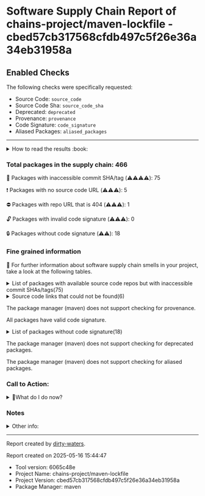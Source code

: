 
# Software Supply Chain Report of chains-project/maven-lockfile - cbed57cb317568cfdb497c5f26e36a34eb31958a

## Enabled Checks
The following checks were specifically requested:

- Source Code: `source_code`
- Source Code Sha: `source_code_sha`
- Deprecated: `deprecated`
- Provenance: `provenance`
- Code Signature: `code_signature`
- Aliased Packages: `aliased_packages`

---


<details>
    <summary>How to read the results :book: </summary>
    
 Dirty-waters has analyzed your project dependencies and found different categories for each of them:

    
 - ⚠️⚠️⚠️⚠️ : critical severity 

    
 - ⚠️⚠️⚠️ : high severity 

    
 - ⚠️⚠️: medium severity 

    
 - ⚠️: low severity 

</details>
        

 ### Total packages in the supply chain: 466


:wrench: Packages with inaccessible commit SHA/tag (⚠️⚠️⚠️⚠️): 75

:heavy_exclamation_mark: Packages with no source code URL (⚠️⚠️⚠️): 5

:no_entry: Packages with repo URL that is 404 (⚠️⚠️⚠️): 1

:unlock: Packages with invalid code signature (⚠️⚠️⚠️): 0

:lock: Packages without code signature (⚠️⚠️): 18


### Fine grained information

:dolphin: For further information about software supply chain smells in your project, take a look at the following tables.

<details>
<summary>List of packages with available source code repos but with inaccessible commit SHAs/tags(75)</summary>
    


| package_name                                                                  | sha_exists   | tag_version                                 | is_sha   | sha   | tag_url   | message                                                             |   status_code_for_sha | parent                                                            | command           |
|:------------------------------------------------------------------------------|:-------------|:--------------------------------------------|:---------|:------|:----------|:--------------------------------------------------------------------|----------------------:|:------------------------------------------------------------------|:------------------|
| `commons-codec:commons-codec@1.17.1`                                          | False        | `1.17.1`                                    | False    |       |           | Tag 1.17.1 not found in the repo                                    |                   404 | `org.cyclonedx:cyclonedx-maven-plugin@2.9.1`                      | `resolve-plugins` |
| `commons-io:commons-io@2.18.0`                                                | False        | `2.18.0`                                    | False    |       |           | Tag 2.18.0 not found in the repo                                    |                   404 | `org.codehaus.gmavenplus:gmavenplus-plugin@4.2.0`                 | `resolve-plugins` |
| `org.eclipse.sisu:org.eclipse.sisu.plexus@0.9.0.M3`                           | False        | `0.9.0.M3`                                  | False    |       |           | Tag 0.9.0.M3 not found in the repo                                  |                   404 | `io.quarkus:quarkus-bootstrap-maven-resolver@3.22.1`              | `tree`            |
| `org.eclipse.sisu:org.eclipse.sisu.inject@0.9.0.M3`                           | False        | `0.9.0.M3`                                  | False    |       |           | Tag 0.9.0.M3 not found in the repo                                  |                   404 | `io.quarkus:quarkus-junit5@3.22.1`                                | `tree`            |
| `org.apache.maven.doxia:doxia-decoration-model@1.11.1`                        | False        | `1.11.1`                                    | False    |       |           | Tag 1.11.1 not found in the repo                                    |                   404 | `org.apache.maven.plugins:maven-artifact-plugin@3.6.0`            | `resolve-plugins` |
| `org.apache.commons:commons-lang3@3.8.1`                                      | False        | `3.8.1`                                     | False    |       |           | Tag 3.8.1 not found in the repo                                     |                   404 | `org.apache.maven.plugins:maven-artifact-plugin@3.6.0`            | `resolve-plugins` |
| `org.apache.httpcomponents:httpclient@4.5.13`                                 | False        | `4.5.13`                                    | False    |       |           | Tag 4.5.13 not found in the repo                                    |                   404 | `org.apache.maven.plugins:maven-artifact-plugin@3.6.0`            | `resolve-plugins` |
| `org.apache.httpcomponents:httpcore@4.4.14`                                   | False        | `4.4.14`                                    | False    |       |           | Tag 4.4.14 not found in the repo                                    |                   404 | `org.apache.maven.plugins:maven-artifact-plugin@3.6.0`            | `resolve-plugins` |
| `org.apache.maven.doxia:doxia-site-renderer@1.11.1`                           | False        | `1.11.1`                                    | False    |       |           | Tag 1.11.1 not found in the repo                                    |                   404 | `org.apache.maven.plugins:maven-artifact-plugin@3.6.0`            | `resolve-plugins` |
| `org.apache.maven.doxia:doxia-skin-model@1.11.1`                              | False        | `1.11.1`                                    | False    |       |           | Tag 1.11.1 not found in the repo                                    |                   404 | `org.apache.maven.plugins:maven-artifact-plugin@3.6.0`            | `resolve-plugins` |
| `commons-io:commons-io@2.16.1`                                                | False        | `2.16.1`                                    | False    |       |           | Tag 2.16.1 not found in the repo                                    |                   404 | `org.apache.maven.plugins:maven-enforcer-plugin@3.5.0`            | `resolve-plugins` |
| `org.apache.commons:commons-collections4@4.4`                                 | False        | `4.4`                                       | False    |       |           | Tag 4.4 not found in the repo                                       |                   404 | `io.quarkus.platform:quarkus-maven-plugin@3.22.1`                 | `resolve-plugins` |
| `org.apache.commons:commons-lang3@3.17.0`                                     | False        | `3.17.0`                                    | False    |       |           | Tag 3.17.0 not found in the repo                                    |                   404 | `org.kohsuke:github-api@1.326`                                    | `tree`            |
| `commons-codec:commons-codec@1.18.0`                                          | False        | `1.18.0`                                    | False    |       |           | Tag 1.18.0 not found in the repo                                    |                   404 | `io.smallrye.beanbag:smallrye-beanbag-maven@1.5.2`                | `tree`            |
| `org.apache.httpcomponents:httpclient@4.5.14`                                 | False        | `4.5.14`                                    | False    |       |           | Tag 4.5.14 not found in the repo                                    |                   404 | `io.smallrye.beanbag:smallrye-beanbag-maven@1.5.2`                | `tree`            |
| `org.apache.httpcomponents:httpcore@4.4.16`                                   | False        | `4.4.16`                                    | False    |       |           | Tag 4.4.16 not found in the repo                                    |                   404 | `io.smallrye.beanbag:smallrye-beanbag-maven@1.5.2`                | `tree`            |
| `com.google.guava:guava@33.4.8-jre`                                           | False        | `33.4.8-jre`                                | False    |       |           | Tag 33.4.8-jre not found in the repo                                |                   404 | `org.apache.maven:maven-embedder@3.9.9`                           | `tree`            |
| `commons-cli:commons-cli@1.8.0`                                               | False        | `1.8.0`                                     | False    |       |           | Tag 1.8.0 not found in the repo                                     |                   404 | `org.apache.maven:maven-embedder@3.9.9`                           | `tree`            |
| `org.aesh:aesh@2.8.2`                                                         | False        | `2.8.2`                                     | False    |       |           | Tag 2.8.2 not found in the repo                                     |                   404 | `io.quarkus:quarkus-core-deployment@3.22.1`                       | `tree`            |
| `io.github.crac:org-crac@0.1.3`                                               | False        | `0.1.3`                                     | False    |       |           | Tag 0.1.3 not found in the repo                                     |                   404 | `io.quarkus:quarkus-bootstrap-runner@3.22.1`                      | `tree`            |
| `org.junit.platform:junit-platform-launcher@1.12.2`                           | False        | `1.12.2`                                    | False    |       |           | Tag 1.12.2 not found in the repo                                    |                   404 | `io.quarkus:quarkus-core-deployment@3.22.1`                       | `tree`            |
| `org.junit.platform:junit-platform-engine@1.12.2`                             | False        | `1.12.2`                                    | False    |       |           | Tag 1.12.2 not found in the repo                                    |                   404 | `org.junit.jupiter:junit-jupiter-engine@5.12.2`                   | `tree`            |
| `org.junit.platform:junit-platform-commons@1.12.2`                            | False        | `1.12.2`                                    | False    |       |           | Tag 1.12.2 not found in the repo                                    |                   404 | `org.junit.jupiter:junit-jupiter-api@5.12.2`                      | `tree`            |
| `commons-io:commons-io@2.19.0`                                                | False        | `2.19.0`                                    | False    |       |           | Tag 2.19.0 not found in the repo                                    |                   404 | `io.quarkus:quarkus-test-common@3.22.1`                           | `tree`            |
| `org.apache.commons:commons-compress@1.27.1`                                  | False        | `1.27.1`                                    | False    |       |           | Tag 1.27.1 not found in the repo                                    |                   404 | `io.quarkus.platform:quarkus-maven-plugin@3.22.1`                 | `resolve-plugins` |
| `org.jdom:jdom2@2.0.6.1`                                                      | False        | `2.0.6.1`                                   | False    |       |           | Tag 2.0.6.1 not found in the repo                                   |                   404 | `io.quarkus.platform:quarkus-maven-plugin@3.22.1`                 | `resolve-plugins` |
| `jakarta.el:jakarta.el-api@5.0.1`                                             | False        | `5.0.1`                                     | False    |       |           | Tag 5.0.1 not found in the repo                                     |                   404 | `jakarta.enterprise:jakarta.enterprise.cdi-api@4.1.0`             | `tree`            |
| `jakarta.interceptor:jakarta.interceptor-api@2.2.0`                           | False        | `2.2.0`                                     | False    |       |           | Tag 2.2.0 not found in the repo                                     |                   404 | `jakarta.enterprise:jakarta.enterprise.cdi-api@4.1.0`             | `tree`            |
| `jakarta.json:jakarta.json-api@2.1.3`                                         | False        | `2.1.3`                                     | False    |       |           | Tag 2.1.3 not found in the repo                                     |                   404 | `io.smallrye:smallrye-graphql-client-implementation-vertx@2.13.0` | `tree`            |
| `org.twdata.maven:mojo-executor@2.4.0`                                        | False        | `2.4.0`                                     | False    |       |           | Tag 2.4.0 not found in the repo                                     |                   404 | `io.quarkus.platform:quarkus-maven-plugin@3.22.1`                 | `resolve-plugins` |
| `org.jboss.slf4j:slf4j-jboss-logmanager@2.0.0.Final`                          | False        | `2.0.0.Final`                               | False    |       |           | Tag 2.0.0.Final not found in the repo                               |                   404 | `io.quarkus:quarkus-core@3.22.1`                                  | `tree`            |
| `org.apache.commons:commons-compress@1.26.2`                                  | False        | `1.26.2`                                    | False    |       |           | Tag 1.26.2 not found in the repo                                    |                   404 | `org.apache.maven.plugins:maven-site-plugin@3.21.0`               | `resolve-plugins` |
| `commons-codec:commons-codec@1.17.0`                                          | False        | `1.17.0`                                    | False    |       |           | Tag 1.17.0 not found in the repo                                    |                   404 | `com.diffplug.spotless:spotless-maven-plugin@2.44.4`              | `resolve-plugins` |
| `org.apache.commons:commons-lang3@3.14.0`                                     | False        | `3.14.0`                                    | False    |       |           | Tag 3.14.0 not found in the repo                                    |                   404 | `org.apache.maven.plugins:maven-enforcer-plugin@3.5.0`            | `resolve-plugins` |
| `commons-io:commons-io@2.11.0`                                                | False        | `2.11.0`                                    | False    |       |           | Tag 2.11.0 not found in the repo                                    |                   404 | `org.apache.maven.plugins:maven-resources-plugin@3.3.1`           | `resolve-plugins` |
| `org.apache.commons:commons-compress@1.26.1`                                  | False        | `1.26.1`                                    | False    |       |           | Tag 1.26.1 not found in the repo                                    |                   404 | `org.apache.maven.plugins:maven-jar-plugin@3.4.2`                 | `resolve-plugins` |
| `commons-codec:commons-codec@1.16.1`                                          | False        | `1.16.1`                                    | False    |       |           | Tag 1.16.1 not found in the repo                                    |                   404 | `org.apache.maven.plugins:maven-jar-plugin@3.4.2`                 | `resolve-plugins` |
| `com.google.protobuf:protobuf-java-util@4.29.3`                               | False        | `4.29.3`                                    | False    |       |           | Tag 4.29.3 not found in the repo                                    |                   404 | `dev.sigstore:sigstore-maven-plugin@1.3.0`                        | `resolve-plugins` |
| `com.google.protobuf:protobuf-java@4.29.3`                                    | False        | `4.29.3`                                    | False    |       |           | Tag 4.29.3 not found in the repo                                    |                   404 | `dev.sigstore:sigstore-maven-plugin@1.3.0`                        | `resolve-plugins` |
| `com.google.guava:guava@32.0.1-jre`                                           | False        | `32.0.1-jre`                                | False    |       |           | Tag 32.0.1-jre not found in the repo                                |                   404 | `dev.sigstore:sigstore-maven-plugin@1.3.0`                        | `resolve-plugins` |
| `com.google.guava:listenablefuture@9999.0-empty-to-avoid-conflict-with-guava` | False        | `9999.0-empty-to-avoid-conflict-with-guava` | False    |       |           | Tag 9999.0-empty-to-avoid-conflict-with-guava not found in the repo |                   404 | `dev.sigstore:sigstore-maven-plugin@1.3.0`                        | `resolve-plugins` |
| `commons-codec:commons-codec@1.17.2`                                          | False        | `1.17.2`                                    | False    |       |           | Tag 1.17.2 not found in the repo                                    |                   404 | `dev.sigstore:sigstore-maven-plugin@1.3.0`                        | `tree`            |
| `com.google.code.gson:gson@2.12.1`                                            | False        | `2.12.1`                                    | False    |       |           | Tag 2.12.1 not found in the repo                                    |                   404 | `dev.sigstore:sigstore-maven-plugin@1.3.0`                        | `resolve-plugins` |
| `org.bouncycastle:bcpkix-jdk18on@1.80`                                        | False        | `1.80`                                      | False    |       |           | Tag 1.80 not found in the repo                                      |                   404 | `dev.sigstore:sigstore-maven-plugin@1.3.0`                        | `resolve-plugins` |
| `org.bouncycastle:bcutil-jdk18on@1.80`                                        | False        | `1.80`                                      | False    |       |           | Tag 1.80 not found in the repo                                      |                   404 | `dev.sigstore:sigstore-maven-plugin@1.3.0`                        | `resolve-plugins` |
| `org.bouncycastle:bcprov-jdk18on@1.80`                                        | False        | `1.80`                                      | False    |       |           | Tag 1.80 not found in the repo                                      |                   404 | `dev.sigstore:sigstore-maven-plugin@1.3.0`                        | `resolve-plugins` |
| `org.bouncycastle:bcpg-jdk18on@1.78.1`                                        | False        | `1.78.1`                                    | False    |       |           | Tag 1.78.1 not found in the repo                                    |                   404 | `dev.sigstore:sigstore-maven-plugin@1.3.0`                        | `resolve-plugins` |
| `org.apache.commons:commons-text@1.12.0`                                      | False        | `1.12.0`                                    | False    |       |           | Tag 1.12.0 not found in the repo                                    |                   404 | `org.apache.maven.plugins:maven-site-plugin@3.21.0`               | `resolve-plugins` |
| `org.apache.maven.doxia:doxia-site-model@2.0.0`                               | False        | `2.0.0`                                     | False    |       |           | Tag 2.0.0 not found in the repo                                     |                   404 | `org.apache.maven.plugins:maven-site-plugin@3.21.0`               | `resolve-plugins` |
| `org.apache.maven.doxia:doxia-site-renderer@2.0.0`                            | False        | `2.0.0`                                     | False    |       |           | Tag 2.0.0 not found in the repo                                     |                   404 | `org.apache.maven.plugins:maven-site-plugin@3.21.0`               | `resolve-plugins` |
| `org.apache.maven.doxia:doxia-skin-model@2.0.0`                               | False        | `2.0.0`                                     | False    |       |           | Tag 2.0.0 not found in the repo                                     |                   404 | `org.apache.maven.plugins:maven-site-plugin@3.21.0`               | `resolve-plugins` |
| `org.apache.maven.doxia:doxia-integration-tools@2.0.0`                        | False        | `2.0.0`                                     | False    |       |           | Tag 2.0.0 not found in the repo                                     |                   404 | `org.apache.maven.plugins:maven-site-plugin@3.21.0`               | `resolve-plugins` |
| `org.eclipse.jetty:jetty-server@9.4.56.v20240826`                             | False        | `9.4.56.v20240826`                          | False    |       |           | Tag 9.4.56.v20240826 not found in the repo                          |                   404 | `org.apache.maven.plugins:maven-site-plugin@3.21.0`               | `resolve-plugins` |
| `org.eclipse.jetty:jetty-io@9.4.56.v20240826`                                 | False        | `9.4.56.v20240826`                          | False    |       |           | Tag 9.4.56.v20240826 not found in the repo                          |                   404 | `org.apache.maven.plugins:maven-site-plugin@3.21.0`               | `resolve-plugins` |
| `org.eclipse.jetty:jetty-http@9.4.56.v20240826`                               | False        | `9.4.56.v20240826`                          | False    |       |           | Tag 9.4.56.v20240826 not found in the repo                          |                   404 | `org.apache.maven.plugins:maven-site-plugin@3.21.0`               | `resolve-plugins` |
| `org.eclipse.jetty:jetty-servlet@9.4.56.v20240826`                            | False        | `9.4.56.v20240826`                          | False    |       |           | Tag 9.4.56.v20240826 not found in the repo                          |                   404 | `org.apache.maven.plugins:maven-site-plugin@3.21.0`               | `resolve-plugins` |
| `org.eclipse.jetty:jetty-security@9.4.56.v20240826`                           | False        | `9.4.56.v20240826`                          | False    |       |           | Tag 9.4.56.v20240826 not found in the repo                          |                   404 | `org.apache.maven.plugins:maven-site-plugin@3.21.0`               | `resolve-plugins` |
| `org.eclipse.jetty:jetty-util-ajax@9.4.56.v20240826`                          | False        | `9.4.56.v20240826`                          | False    |       |           | Tag 9.4.56.v20240826 not found in the repo                          |                   404 | `org.apache.maven.plugins:maven-site-plugin@3.21.0`               | `resolve-plugins` |
| `org.eclipse.jetty:jetty-webapp@9.4.56.v20240826`                             | False        | `9.4.56.v20240826`                          | False    |       |           | Tag 9.4.56.v20240826 not found in the repo                          |                   404 | `org.apache.maven.plugins:maven-site-plugin@3.21.0`               | `resolve-plugins` |
| `org.eclipse.jetty:jetty-xml@9.4.56.v20240826`                                | False        | `9.4.56.v20240826`                          | False    |       |           | Tag 9.4.56.v20240826 not found in the repo                          |                   404 | `org.apache.maven.plugins:maven-site-plugin@3.21.0`               | `resolve-plugins` |
| `org.eclipse.jetty:jetty-util@9.4.56.v20240826`                               | False        | `9.4.56.v20240826`                          | False    |       |           | Tag 9.4.56.v20240826 not found in the repo                          |                   404 | `org.apache.maven.plugins:maven-site-plugin@3.21.0`               | `resolve-plugins` |
| `com.diffplug.spotless:spotless-maven-plugin@2.44.4`                          | False        | `2.44.4`                                    | False    |       |           | Tag 2.44.4 not found in the repo                                    |                   404 | `com.diffplug.spotless:spotless-maven-plugin@2.44.4`              | `resolve-plugins` |
| `com.diffplug.spotless:spotless-lib@3.1.1`                                    | False        | `3.1.1`                                     | False    |       |           | Tag 3.1.1 not found in the repo                                     |                   404 | `com.diffplug.spotless:spotless-maven-plugin@2.44.4`              | `resolve-plugins` |
| `com.diffplug.spotless:spotless-lib-extra@3.1.1`                              | False        | `3.1.1`                                     | False    |       |           | Tag 3.1.1 not found in the repo                                     |                   404 | `com.diffplug.spotless:spotless-maven-plugin@2.44.4`              | `resolve-plugins` |
| `dev.equo.ide:solstice@1.8.1`                                                 | False        | `1.8.1`                                     | False    |       |           | Tag 1.8.1 not found in the repo                                     |                   404 | `com.diffplug.spotless:spotless-maven-plugin@2.44.4`              | `resolve-plugins` |
| `org.jetbrains:annotations@13.0`                                              | False        | `13.0`                                      | False    |       |           | Tag 13.0 not found in the repo                                      |                   404 | `com.diffplug.spotless:spotless-maven-plugin@2.44.4`              | `resolve-plugins` |
| `org.eclipse.platform:org.eclipse.osgi@3.23.0`                                | False        | `3.23.0`                                    | False    |       |           | Tag 3.23.0 not found in the repo                                    |                   404 | `com.diffplug.spotless:spotless-maven-plugin@2.44.4`              | `resolve-plugins` |
| `com.diffplug.durian:durian-core@1.2.0`                                       | False        | `1.2.0`                                     | False    |       |           | Tag 1.2.0 not found in the repo                                     |                   404 | `com.diffplug.spotless:spotless-maven-plugin@2.44.4`              | `resolve-plugins` |
| `com.diffplug.durian:durian-io@1.2.0`                                         | False        | `1.2.0`                                     | False    |       |           | Tag 1.2.0 not found in the repo                                     |                   404 | `com.diffplug.spotless:spotless-maven-plugin@2.44.4`              | `resolve-plugins` |
| `com.diffplug.durian:durian-collect@1.2.0`                                    | False        | `1.2.0`                                     | False    |       |           | Tag 1.2.0 not found in the repo                                     |                   404 | `com.diffplug.spotless:spotless-maven-plugin@2.44.4`              | `resolve-plugins` |
| `org.apache.commons:commons-lang3@3.12.0`                                     | False        | `3.12.0`                                    | False    |       |           | Tag 3.12.0 not found in the repo                                    |                   404 | `org.apache.maven.plugins:maven-resources-plugin@3.3.1`           | `resolve-plugins` |
| `io.vertx:vertx-web-client@4.5.14`                                            | False        | `4.5.14`                                    | False    |       |           | Tag 4.5.14 not found in the repo                                    |                   404 | `io.smallrye:smallrye-graphql-client-implementation-vertx@2.13.0` | `tree`            |
| `io.vertx:vertx-uri-template@4.5.14`                                          | False        | `4.5.14`                                    | False    |       |           | Tag 4.5.14 not found in the repo                                    |                   404 | `io.vertx:vertx-web-client@4.5.14`                                | `tree`            |
| `io.vertx:vertx-web-common@4.5.14`                                            | False        | `4.5.14`                                    | False    |       |           | Tag 4.5.14 not found in the repo                                    |                   404 | `io.vertx:vertx-web-client@4.5.14`                                | `tree`            |
| `io.vertx:vertx-auth-common@4.5.14`                                           | False        | `4.5.14`                                    | False    |       |           | Tag 4.5.14 not found in the repo                                    |                   404 | `io.vertx:vertx-web-client@4.5.14`                                | `tree`            |
</details>

<details>
<summary>Source code links that could not be found(6)</summary>
    


|   index | package_name                                    | github_url                    | github_exists   | parent                                                 | command           |
|--------:|:------------------------------------------------|:------------------------------|:----------------|:-------------------------------------------------------|:------------------|
|       1 | `org.sonatype.plexus:plexus-sec-dispatcher@1.3` | No_repo_info_found            |                 | `org.apache.maven.plugins:maven-artifact-plugin@3.6.0` | `resolve-plugins` |
|       2 | `org.sonatype.plexus:plexus-cipher@1.4`         | No_repo_info_found            |                 | `org.apache.maven.plugins:maven-artifact-plugin@3.6.0` | `resolve-plugins` |
|       3 | `commons-beanutils:commons-beanutils@1.7.0`     | No_repo_info_found            |                 | `org.apache.maven.plugins:maven-artifact-plugin@3.6.0` | `resolve-plugins` |
|       4 | `dom4j:dom4j@1.1`                               | No_repo_info_found            |                 | `org.apache.maven.plugins:maven-artifact-plugin@3.6.0` | `resolve-plugins` |
|       5 | `oro:oro@2.0.8`                                 | No_repo_info_found            |                 | `org.apache.maven.plugins:maven-artifact-plugin@3.6.0` | `resolve-plugins` |
|       6 | `org.iq80.snappy:snappy@0.4`                    | https://github.com/dain/snapy | False           | `org.apache.maven.plugins:maven-jar-plugin@3.4.2`      | `resolve-plugins` |
</details>

The package manager (maven) does not support checking for provenance.

All packages have valid code signature.

<details>
<summary>List of packages without code signature(18)</summary>
    


| package_name                                                  | signature_present   | parent                                                 | command           |
|:--------------------------------------------------------------|:--------------------|:-------------------------------------------------------|:------------------|
| `javax.inject:javax.inject@1`                                 | False               | `io.smallrye.beanbag:smallrye-beanbag-maven@1.5.2`     | `tree`            |
| `com.google.collections:google-collections@1.0`               | False               | `org.apache.maven.plugins:maven-artifact-plugin@3.6.0` | `resolve-plugins` |
| `org.codehaus.plexus:plexus-i18n@1.0-beta-10`                 | False               | `org.apache.maven.plugins:maven-site-plugin@3.21.0`    | `resolve-plugins` |
| `commons-beanutils:commons-beanutils@1.7.0`                   | False               | `org.apache.maven.plugins:maven-artifact-plugin@3.6.0` | `resolve-plugins` |
| `commons-digester:commons-digester@1.8`                       | False               | `org.apache.maven.plugins:maven-artifact-plugin@3.6.0` | `resolve-plugins` |
| `commons-chain:commons-chain@1.1`                             | False               | `org.apache.maven.plugins:maven-artifact-plugin@3.6.0` | `resolve-plugins` |
| `dom4j:dom4j@1.1`                                             | False               | `org.apache.maven.plugins:maven-artifact-plugin@3.6.0` | `resolve-plugins` |
| `oro:oro@2.0.8`                                               | False               | `org.apache.maven.plugins:maven-artifact-plugin@3.6.0` | `resolve-plugins` |
| `org.jboss.logging:commons-logging-jboss-logging@1.0.0.Final` | False               | `io.quarkus:quarkus-test-common@3.22.1`                | `tree`            |
| `org.jboss.logmanager:jboss-logmanager@3.1.2.Final`           | False               | `io.quarkus:quarkus-core@3.22.1`                       | `tree`            |
| `org.jboss.logging:jboss-logging@3.6.1.Final`                 | False               | `io.quarkus.arc:arc@3.22.1`                            | `tree`            |
| `aopalliance:aopalliance@1.0`                                 | False               | `com.google.inject:guice@5.1.0`                        | `tree`            |
| `org.aesh:readline@2.6`                                       | False               | `io.quarkus:quarkus-core-deployment@3.22.1`            | `tree`            |
| `org.aesh:aesh@2.8.2`                                         | False               | `io.quarkus:quarkus-core-deployment@3.22.1`            | `tree`            |
| `org.wildfly.common:wildfly-common@2.0.1`                     | False               | `io.quarkus:quarkus-core@3.22.1`                       | `tree`            |
| `org.jboss.threads:jboss-threads@3.8.0.Final`                 | False               | `io.quarkus:quarkus-core@3.22.1`                       | `tree`            |
| `org.jboss.slf4j:slf4j-jboss-logmanager@2.0.0.Final`          | False               | `io.quarkus:quarkus-core@3.22.1`                       | `tree`            |
| `com.kohlschutter.junixsocket:junixsocket-core@2.10.1`        | False               | `dev.sigstore:sigstore-maven-plugin@1.3.0`             | `resolve-plugins` |
</details>

The package manager (maven) does not support checking for deprecated packages.

The package manager (maven) does not support checking for aliased packages.

### Call to Action:

<details>
<summary>👻What do I do now? </summary>


For packages **without source code & accessible SHA/release tags**:

- **Why?** Missing or inaccessible source code makes it impossible to audit the package for security vulnerabilities or malicious code.

1. Pull Request to the maintainer of dependency, requesting correct repository metadata and proper versioning/tagging. 


For **deprecated** packages:

- **Why?** Deprecated packages may contain known security issues and are no longer maintained, putting your project at risk.

1. Confirm the maintainer's deprecation intention 
2. Check for not deprecated versions

For packages **without code signature**:

- **Why?** Code signatures help verify the authenticity and integrity of the package, ensuring it hasn't been tampered with.

1. Open an issue in the dependency's repository to request the inclusion of code signature in the CI/CD pipeline. 


For packages **with invalid code signature**:

- **Why?** Invalid signatures could indicate tampering or compromised build processes.

1. It's recommended to verify the code signature and contact the maintainer to fix the issue.

For packages **without provenance**:

- **Why?** Without provenance, there's no way to verify that the package was built from the claimed source code, making supply chain attacks possible.

1. Open an issue in the dependency's repository to request the inclusion of provenance and build attestation in the CI/CD pipeline.

For packages that are **aliased**:

- **Why?** Aliased packages may hide malicious dependencies under seemingly legitimate names.

1. Check the aliased package and its repository to verify the alias is not malicious.
</details>

### Notes

<details>
    <summary>Other info:</summary>
    
- Source code repo is not hosted on GitHub:  39

    This could be due, for example, to the package being hosted on a different platform.

    This does not mean that the source code URL is invalid.

    However, for non-GitHub repositories, not all checks can currently be performed.

|   index | package_name                                              | github_url                                                                                                            | parent                                                            | command           |
|--------:|:----------------------------------------------------------|:----------------------------------------------------------------------------------------------------------------------|:------------------------------------------------------------------|:------------------|
|       1 | `javax.inject:javax.inject@1`                             | http://code.google.com/p/atinject/source/checkout                                                                     | `io.smallrye.beanbag:smallrye-beanbag-maven@1.5.2`                | `tree`            |
|       2 | `org.apache.xbean:xbean-reflect@3.7`                      | http://svn.apache.org/viewvc/geronimo/xbean/tags/xbean-3.7/xbean-reflect                                              | `org.apache.maven.plugins:maven-artifact-plugin@3.6.0`            | `resolve-plugins` |
|       3 | `com.google.collections:google-collections@1.0`           | http://code.google.com/p/google-collections/source/browse/                                                            | `org.apache.maven.plugins:maven-artifact-plugin@3.6.0`            | `resolve-plugins` |
|       4 | `org.eclipse.aether:aether-spi@0.9.0.M2`                  | http://git.eclipse.org/c/aether/aether-core.git/tree/aether-spi/                                                      | `org.apache.maven.plugins:maven-artifact-plugin@3.6.0`            | `resolve-plugins` |
|       5 | `org.eclipse.aether:aether-impl@0.9.0.M2`                 | http://git.eclipse.org/c/aether/aether-core.git/tree/aether-impl/                                                     | `org.apache.maven.plugins:maven-artifact-plugin@3.6.0`            | `resolve-plugins` |
|       6 | `org.eclipse.aether:aether-api@0.9.0.M2`                  | http://git.eclipse.org/c/aether/aether-core.git/tree/aether-api/                                                      | `org.apache.maven.plugins:maven-artifact-plugin@3.6.0`            | `resolve-plugins` |
|       7 | `org.eclipse.aether:aether-util@0.9.0.M2`                 | http://git.eclipse.org/c/aether/aether-core.git/tree/aether-util/                                                     | `org.apache.maven.plugins:maven-artifact-plugin@3.6.0`            | `resolve-plugins` |
|       8 | `org.codehaus.plexus:plexus-component-annotations@1.5.5`  | http://fisheye.codehaus.org/browse/plexus/plexus-containers/tags/plexus-containers-1.5.5/plexus-component-annotations | `org.apache.maven.plugins:maven-artifact-plugin@3.6.0`            | `resolve-plugins` |
|       9 | `commons-logging:commons-logging@1.2`                     | http://svn.apache.org/repos/asf/commons/proper/logging/trunk                                                          | `org.apache.maven.plugins:maven-site-plugin@3.21.0`               | `resolve-plugins` |
|      10 | `org.codehaus.plexus:plexus-i18n@1.0-beta-10`             | http://fisheye.codehaus.org/browse/plexus/plexus-components/tags/plexus-i18n-1.0-beta-10                              | `org.apache.maven.plugins:maven-site-plugin@3.21.0`               | `resolve-plugins` |
|      11 | `org.apache.velocity:velocity@1.7`                        | http://svn.apache.org/viewvc/velocity/engine/trunk                                                                    | `org.apache.maven.plugins:maven-artifact-plugin@3.6.0`            | `resolve-plugins` |
|      12 | `commons-lang:commons-lang@2.4`                           | http://svn.apache.org/viewvc/commons/proper/lang/trunk                                                                | `org.apache.maven.plugins:maven-artifact-plugin@3.6.0`            | `resolve-plugins` |
|      13 | `org.apache.velocity:velocity-tools@2.0`                  | http://svn.apache.org/repos/asf/velocity/tools/trunk                                                                  | `org.apache.maven.plugins:maven-artifact-plugin@3.6.0`            | `resolve-plugins` |
|      14 | `commons-digester:commons-digester@1.8`                   | http://svn.apache.org/repos/asf/jakarta/commons/proper/digester/trunk                                                 | `org.apache.maven.plugins:maven-artifact-plugin@3.6.0`            | `resolve-plugins` |
|      15 | `commons-chain:commons-chain@1.1`                         | http://svn.apache.org/viewcvs.cgi                                                                                     | `org.apache.maven.plugins:maven-artifact-plugin@3.6.0`            | `resolve-plugins` |
|      16 | `commons-collections:commons-collections@3.2.2`           | http://svn.apache.org/viewvc/commons/proper/collections/trunk                                                         | `org.apache.maven.plugins:maven-site-plugin@3.21.0`               | `resolve-plugins` |
|      17 | `org.yaml:snakeyaml@2.2`                                  | https://bitbucket.org/snakeyaml/snakeyaml/src                                                                         | `org.cyclonedx:cyclonedx-maven-plugin@2.9.1`                      | `resolve-plugins` |
|      18 | `org.ow2.asm:asm@9.7`                                     | https://gitlab.ow2.org/asm/asm/                                                                                       | `org.cyclonedx:cyclonedx-maven-plugin@2.9.1`                      | `resolve-plugins` |
|      19 | `aopalliance:aopalliance@1.0`                             | http://aopalliance.sourceforge.net                                                                                    | `com.google.inject:guice@5.1.0`                                   | `tree`            |
|      20 | `org.ow2.asm:asm-util@9.8`                                | https://gitlab.ow2.org/asm/asm/                                                                                       | `io.quarkus.gizmo:gizmo@1.9.0`                                    | `tree`            |
|      21 | `org.ow2.asm:asm-analysis@9.8`                            | https://gitlab.ow2.org/asm/asm/                                                                                       | `org.ow2.asm:asm-util@9.8`                                        | `tree`            |
|      22 | `org.ow2.asm:asm@9.8`                                     | https://gitlab.ow2.org/asm/asm/                                                                                       | `io.quarkus:quarkus-core-deployment@3.22.1`                       | `tree`            |
|      23 | `org.ow2.asm:asm-commons@9.8`                             | https://gitlab.ow2.org/asm/asm/                                                                                       | `io.quarkus:quarkus-core-deployment@3.22.1`                       | `tree`            |
|      24 | `org.ow2.asm:asm-tree@9.8`                                | https://gitlab.ow2.org/asm/asm/                                                                                       | `org.ow2.asm:asm-commons@9.8`                                     | `tree`            |
|      25 | `org.yaml:snakeyaml@2.4`                                  | https://bitbucket.org/snakeyaml/snakeyaml/src                                                                         | `com.fasterxml.jackson.dataformat:jackson-dataformat-yaml@2.18.3` | `tree`            |
|      26 | `org.ow2.asm:asm@9.7.1`                                   | https://gitlab.ow2.org/asm/asm/                                                                                       | `org.apache.maven.plugins:maven-surefire-plugin@3.5.3`            | `tree`            |
|      27 | `org.tukaani:xz@1.9`                                      | https://git.tukaani.org/?p=xz-java.git                                                                                | `com.diffplug.spotless:spotless-maven-plugin@2.44.4`              | `resolve-plugins` |
|      28 | `org.apache.ant:ant@1.10.15`                              | https://gitbox.apache.org/repos/asf/ant.git/ant                                                                       | `org.codehaus.gmavenplus:gmavenplus-plugin@4.2.0`                 | `resolve-plugins` |
|      29 | `org.apache.ant:ant-launcher@1.10.15`                     | https://gitbox.apache.org/repos/asf/ant.git/ant-launcher                                                              | `org.codehaus.gmavenplus:gmavenplus-plugin@4.2.0`                 | `resolve-plugins` |
|      30 | `org.apache.ivy:ivy@2.5.3`                                | https://svn.apache.org/repos/asf/ant/ivy/core/trunk                                                                   | `org.codehaus.gmavenplus:gmavenplus-plugin@4.2.0`                 | `resolve-plugins` |
|      31 | `org.apache.maven.shared:maven-shared-incremental@1.1`    | http://svn.apache.org/viewvc/maven/shared/tags/maven-shared-incremental-1.1                                           | `org.apache.maven.plugins:maven-compiler-plugin@3.14.0`           | `resolve-plugins` |
|      32 | `com.google.code.findbugs:jsr305@3.0.2`                   | https://code.google.com/p/jsr-305/                                                                                    | `dev.sigstore:sigstore-maven-plugin@1.3.0`                        | `resolve-plugins` |
|      33 | `com.google.j2objc:j2objc-annotations@2.8`                | http://svn.sonatype.org/spice/trunk/oss/oss-parent-9/j2objc-annotations                                               | `dev.sigstore:sigstore-maven-plugin@1.3.0`                        | `resolve-plugins` |
|      34 | `com.google.android:annotations@4.1.1.4`                  | https://android.git.kernel.org/                                                                                       | `dev.sigstore:sigstore-maven-plugin@1.3.0`                        | `resolve-plugins` |
|      35 | `commons-beanutils:commons-beanutils@1.9.4`               | http://svn.apache.org/viewvc/commons/proper/beanutils/tags/BEANUTILS_1_9_3_RC3                                        | `org.apache.maven.plugins:maven-site-plugin@3.21.0`               | `resolve-plugins` |
|      36 | `org.apache.commons:commons-digester3@3.2`                | http://svn.apache.org/viewvc/commons/proper/digester/tags/DIGESTER3_3_2_RC2                                           | `org.apache.maven.plugins:maven-site-plugin@3.21.0`               | `resolve-plugins` |
|      37 | `javax.servlet:javax.servlet-api@3.1.0`                   | http://java.net/projects/glassfish/sources/svn/show/tags/javax.servlet-api-3.1.0                                      | `org.apache.maven.plugins:maven-site-plugin@3.21.0`               | `resolve-plugins` |
|      38 | `org.eclipse.jgit:org.eclipse.jgit@6.10.0.202406032230-r` | https://git.eclipse.org/r/plugins/gitiles/jgit/jgit/org.eclipse.jgit                                                  | `com.diffplug.spotless:spotless-maven-plugin@2.44.4`              | `resolve-plugins` |
|      39 | `org.sonatype.plexus:plexus-build-api@0.0.7`              | http://svn.sonatype.org/spice/tags/plexus-build-api-0.0.7                                                             | `org.apache.maven.plugins:maven-resources-plugin@3.3.1`           | `resolve-plugins` |
</details>


---

Report created by [dirty-waters](https://github.com/chains-project/dirty-waters/).

Report created on 2025-05-16 15:44:47
- Tool version: 6065c48e
- Project Name: chains-project/maven-lockfile
- Project Version: cbed57cb317568cfdb497c5f26e36a34eb31958a
- Package Manager: maven
